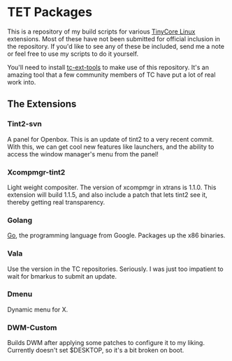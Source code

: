 TET Packages
============

This is a repository of my build scripts for various [TinyCore Linux][1]
extensions. Most of these have not been submitted for official inclusion in
the repository. If you'd like to see any of these be included, send me a note
or feel free to use my scripts to do it yourself.

You'll need to install [tc-ext-tools][2] to make use of this repository. It's
an amazing tool that a few community members of TC have put a lot of real work
into.

[1]: http://www.tinycorelinux.net
[2]: http://code.google.com/p/tc-ext-tools/

The Extensions
--------------

### Tint2-svn

A panel for Openbox. This is an update of tint2 to a very recent commit. With this, we can get cool
new features like launchers, and the ability to access the window manager's menu
from the panel!

### Xcompmgr-tint2

Light weight compositer. The version of xcompmgr in xtrans is 1.1.0. This
extension will build 1.1.5, and also include a patch that lets tint2 see it,
thereby getting real transparency.

### Golang 

[Go][3], the programming language from Google. Packages up the x86 binaries.

[3]: http://golang.org

### Vala

Use the version in the TC repositories. Seriously. I was just too impatient to
wait for bmarkus to submit an update.

### Dmenu

Dynamic menu for X. 

### DWM-Custom

Builds DWM after applying some patches to configure it to my liking. Currently 
doesn't set $DESKTOP, so it's a bit broken on boot.
